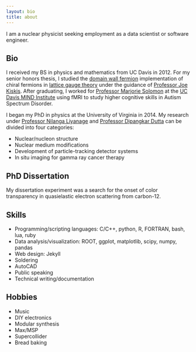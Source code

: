 ```yaml
---
layout: bio
title: about
---
```

I am a nuclear physicist seeking employment as a data scientist or software engineer.

## Bio
I received my BS in physics and mathematics from UC Davis in 2012.
For my senior honors thesis, I studied the [domain wall fermion](https://arxiv.org/abs/hep-lat/9206013) implementation of chiral fermions in [lattice gauge theory](https://arxiv.org/abs/hep-lat/0012005) under the guidance of [Professor Joe Kiskis](http://kiskis.physics.ucdavis.edu/kiskis_hp.html).
After graduating, I worked for [Professor Marjorie Solomon](https://health.ucdavis.edu/team/search/861/marjorie-solomon---clinical-psychology---psychiatry-sacramento) at the [UC Davis MIND Institute](https://health.ucdavis.edu/mindinstitute/) using fMRI to study higher cognitive skills in Autism Spectrum Disorder.

I began my PhD in physics at the University of Virginia in 2014.
My research under [Professor Nilanga Liyanage](http://www.phys.virginia.edu/People/personal.asp?UID=nl8n) and [Professor Dipangkar Dutta](http://dd285.physics.msstate.edu) can be divided into four categories:
- Nuclear/nucleon structure
- Nuclear medium modifications
- Development of particle-tracking detector systems
- In situ imaging for gamma ray cancer therapy

## PhD Dissertation
My dissertation experiment was a search for the onset of color transparency in quasielastic electron scattering from carbon-12.

## Skills
- Programming/scripting languages: C/C++, python, R, FORTRAN, bash, lua, ruby
- Data analysis/visualization: ROOT, ggplot, matplotlib, scipy, numpy, pandas
- Web design: Jekyll
- Soldering
- AutoCAD
- Public speaking
- Technical writing/documentation

## Hobbies
- Music
- DIY electronics
- Modular synthesis
- Max/MSP
- Supercollider
- Bread baking

